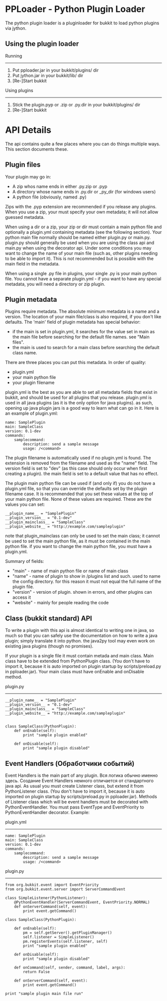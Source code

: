 PPLoader - Python Plugin Loader
====================

The python plugin loader is a pluginloader for bukkit to load python plugins
via jython. 


Using the plugin loader
-----------------------

Running
*******

1. Put pploader.jar in your bukkit/plugins/ dir
2. Put jython.jar in your bukkit/lib/ dir
3. [Re-]Start bukkit

Using plugins
*************

1. Stick the plugin.pyp or .zip or .py.dir in your bukkit/plugins/ dir
2. [Re-]Start bukkit



API Details
===========

The api contains quite a few places where you can do things multiple ways. This
section documents these.

Plugin files
------------

Your plugin may go in:

- A zip whos name ends in either .py.zip or .pyp
- A directory whose name ends in .py.dir or \_py_dir (for windows users)
- A python file (obviously, named .py)

Zips with the .pyp extension are recommended if you release any plugins. When
you use a zip, your must specify your own metadata; it will not allow guessed
metadata.

When using a dir or a zip, your zip or dir must contain a main python file and
optionally a plugin.yml containing metadata (see the following section). Your
python main file normally should be named either plugin.py or main.py.
plugin.py should generally be used when you are using the class api and main.py
when using the decorator api. Under some conditions you may want to change the
name of your main file (such as, other plugins needing to be able to import
it). This is not recommended but is possible with the main field in the
metadata.

When using a single .py file in plugins, your single .py is your main python
file. You cannot have a separate plugin.yml - if you want to have any special
metadata, you will need a directory or zip plugin.

Plugin metadata
---------------

Plugins require metadata. The absolute minimum metadata is a name and a version.
The location of your main file/class is also required, if you don't like
defaults. The 'main' field of plugin metadata has special behavior:

- if the main is set in plugin.yml, it searches for the value set in main as
   the main file before searching for the default file names. see "Main files".
- the main is used to search for a main class before searching the default
   class name.

There are three places you can put this metadata. In order of quality:

- plugin.yml
- your main python file
- your plugin filename

plugin.yml is the best as you are able to set all metadata fields that exist
in bukkit, and should be used for all plugins that you release. plugin.yml is
used in all java plugins (as it is the only option for java plugins). as such,
opening up java plugin jars is a good way to learn what can go in it. Here is
an example of plugin.yml:

    name: SamplePlugin
    main: SampleClass
    version: 0.1-dev
    commands:
        samplecommand:
            description: send a sample message
            usage: /<command>

The plugin filename is automatically used if no plugin.yml is found. The
extension is removed from the filename and used as the "name" field.
The version field is set to "dev" (as this case should only occur when first
creating a plugin). the main field is set to a default value that has no
effect.

The plugin main python file can be used if (and only if) you do not have a
plugin.yml file, so that you can override the defaults set by the plugin
filename case. It is recommended that you set these values at the top of your
main python file. None of these values are required. These are the values you
can set:

    __plugin_name__ = "SamplePlugin"
    __plugin_version__ = "0.1-dev"
    __plugin_mainclass__ = "SampleClass"
    __plugin_website__ = "http://example.com/sampleplugin"

note that plugin_mainclass can only be used to set the main class; it
cannot be used to set the main python file, as it must be contained in the
main python file. if you want to change the main python file, you must have a
plugin.yml.

Summary of fields:

- "main" - name of main python file or name of main class
- "name" - name of plugin to show in /plugins list and such. used to name the
   config directory. for this reason it must not equal the full name of the
   plugin file.
- "version" - version of plugin. shown in errors, and other plugins can access it
- "website" - mainly for people reading the code

Class (bukkit standard) API
---------------------------

To write a plugin with this api is almost identical to writing one in java, so
much so that you can safely use the documentation on how to write a java
plugin; simply translate it into python. the java2py tool may even work on
existing java plugins (though no promises).

If your plugin is a single file it must contain metada and main class.
Main class have to be extended from PythonPlugin class. (You don't have to 
import it, because it is auto imported on plugin startup by scripts/preload.py 
in pploader.jar). Your main class must have onEnable and onDisable method.

plugin.py
*********

    __plugin_name__ = "SamplePlugin"
    __plugin_version__ = "0.1-dev"
    __plugin_mainclass__ = "SampleClass"
    __plugin_website__ = "http://example.com/sampleplugin"
    
    
    class SampleClass(PythonPlugin):
        def onEnable(self):            
            print "sample plugin enabled"
        
        def onDisable(self):
            print "sample plugin disabled"
            

Event Handlers (Обработчики событий)
-----------------------------------

Event Handlers is the main part of any plugin. Вся логика 
обычно именно здесь. Создание Event Handlers немного отличается от стандартного 
java api. As usual you must create Listener class, but extend it from 
PythonListener class. (You don't have to import it, because it is auto imported 
on plugin startup by scripts/preload.py in pploader.jar). Methods of Listener
class which will be event handlers must be decorated with PythonEventHandler. 
You must pass EventType and EventPriority to PythonEventHandler decorator. 
Example: 

plugin.yml
**********

    name: SamplePlugin
    main: SampleClass
    version: 0.1-dev
    commands:
        samplecommand:
            description: send a sample message
            usage: /<command>

plugin.py
*********

    from org.bukkit.event import EventPriority
    from org.bukkit.event.server import ServerCommandEvent

    class SimpleListener(PythonListener):
        @PythonEventHandler(ServerCommandEvent, EventPriority.NORMAL)
        def onServerCommand(self, event):
            print event.getCommand()  
            
    class SampleClass(PythonPlugin):

        def onEnable(self):
            pm = self.getServer().getPluginManager()
            self.listener = SimpleListener()
            pm.registerEvents(self.listener, self)
            print "sample plugin enabled"

        def onDisable(self):
            print "sample plugin disabled"

        def onCommand(self, sender, command, label, args):
            return False

        def onServerCommand(self, event):
            print event.getCommand()
      
    print "sample plugin main file run"
